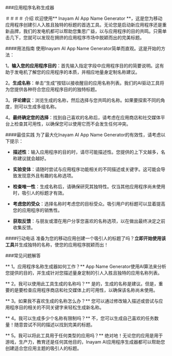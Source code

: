 ###应用程序名称生成器

＃＃＃＃ 介绍
欢迎使用** Inayam AI App Name Generator **，这是您为移动应用程序创建引人入胜且独特的标题的首选工具。无论您是启动新应用程序还是重新品牌，我们的发电机都可以帮助您集思广益，以与应用程序的目的共鸣。只需单击几下，您就可以发现在拥挤的应用程序市场中脱颖而出的完美标题。

####用法指南
使用Inayam AI App Name Generator简单而直观。这是开始的方法：

1。**输入您的应用程序目的**：首先输入指定字段中应用程序目的的简要说明。这有助于发电机了解您的应用程序的本质，并相应地量身定制名称建议。

2。**生成名称**：单击“生成”按钮以接收醒目的应用名称列表。我们的AI驱动工具将为您提供各种符合您应用程序目的的独特标题。

3。**评论建议**：浏览生成的名称，然后选择与您共鸣的名称。如果要探索不同的角度，则可以生成多组名称。

4。**最终确定您的选择**：找到自己喜欢的名称后，请考虑在应用商店和社交媒体平台上检查其可用性，以确保您可以使用它而不会发生任何冲突。

####最佳实践
为了最大化Inayam AI App Name Generator的有效性，请考虑以下提示：

-  **描述性**：输入应用程序的目的时，请尽可能描述性。您提供的上下文越多，名称建议就会越好。

-  **实验变体**：请随时尝试与应用程序功能相关的不同描述或关键字。这可能会导致发现意外且有趣的名称选项。

-  **检查唯一性**：生成名称后，请确保研究其独特性。仅当其他应用程序尚未使用时，吸引人的标题才有效。

-  **考虑您的受众**：选择名称时考虑您的目标受众。吸引用户的标题可以显着提高您的应用程序的销售性。

-  **获取反馈**：与朋友或潜在用户分享您喜欢的名称选项，以在做出最终决定之前收集反馈。

####行动电话
准备为您的移动应用创建一个吸引人的标题了吗？**立即开始使用该工具**并生成独特的名称，使您的应用程序脱颖而出！

###常见问题解答

** 1。应用程序名称生成器如何工作？**
App Name Generator使用AI算法来分析您提供的目的，并生成针对您描述量身定制的引人入胜且独特的应用名称列表。

** 2。我可以使用此工具生成的名称吗？**
是的，生成的名称是建议。但是，重要的是要检查应用程序商店和社交媒体上的可用性，以确保该名称尚未使用。

** 3。如果我不喜欢生成的名称怎么办？**
您可以通过修改输入描述或尝试与应用程序目的相关的不同关键字来轻松生成新名称。

** 4。我可以生成多少个名称有限制吗？**
不，您可以生成自己喜欢的任务数量！随意尝试不同的描述以找到完美的标题。

** 5。我可以将此工具用于任何类型的应用吗？**
绝对地！无论您的应用是用于游戏，生产力，教育还是任何其他目的，Inayam AI应用程序生成器都可以帮助您创建适合您应用主题的吸引人的标题。
